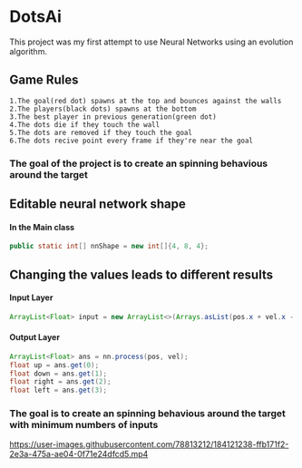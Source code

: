 
# DotsAi

This project was my first attempt to use Neural Networks using an evolution algorithm.

## Game Rules
```text
1.The goal(red dot) spawns at the top and bounces against the walls
2.The players(black dots) spawns at the bottom
3.The best player in previous generation(green dot)
4.The dots die if they touch the wall
5.The dots are removed if they touch the goal
6.The dots recive point every frame if they're near the goal
```

### The goal of the project is to create an spinning behavious around the target


## Editable neural network shape

#### In the  Main class

```java
public static int[] nnShape = new int[]{4, 8, 4};
```





## Changing the values leads to different results

#### Input Layer

```java
ArrayList<Float> input = new ArrayList<>(Arrays.asList(pos.x + vel.x - (goal.x + goalVel.x), pos.y + vel.y - (goal.y + goalVel.y), pos.x - goal.x, pos.y - goal.y));
```

#### Output Layer

```java
ArrayList<Float> ans = nn.process(pos, vel);
float up = ans.get(0);
float down = ans.get(1);
float right = ans.get(2);
float left = ans.get(3);
```

### The goal  is to create an spinning behavious around the target with minimum numbers of inputs







https://user-images.githubusercontent.com/78813212/184121238-ffb171f2-2e3a-475a-ae04-0f71e24dfcd5.mp4



